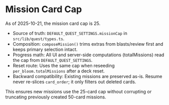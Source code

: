 # Mission Card Cap

As of 2025-10-21, the mission card cap is 25.

- Source of truth: `DEFAULT_QUEST_SETTINGS.missionCap` in `src/lib/quest/types.ts`.
- Composition: `composeMission()` trims extras from blasts/review first and keeps primary selection intact.
- Progress math: All UI and server-side computations (totalMissions) read the cap from `DEFAULT_QUEST_SETTINGS`.
- Reset route: Uses the same cap when reseeding `per_bloom.totalMissions` after a deck reset.
- Backward compatibility: Existing missions are preserved as-is. Resume never re-slices `card_order`; it only filters out deleted cards.

This ensures new missions use the 25-card cap without corrupting or truncating previously created 50-card missions.

